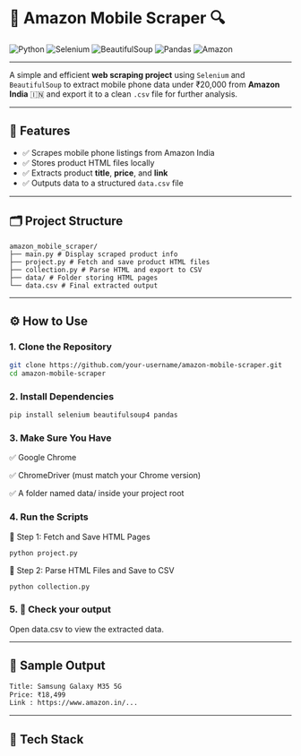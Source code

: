 # 📱 Amazon Mobile Scraper 🔍

![Python](https://img.shields.io/badge/Python-3.9+-blue?style=flat-square&logo=python)
![Selenium](https://img.shields.io/badge/Selenium-Automation-green?style=flat-square&logo=selenium)
![BeautifulSoup](https://img.shields.io/badge/BeautifulSoup-HTML%20Parsing-yellow?style=flat-square)
![Pandas](https://img.shields.io/badge/Pandas-Data%20Processing-black?style=flat-square&logo=pandas)
![Amazon](https://img.shields.io/badge/Amazon-IN-red?style=flat-square&logo=amazon)

---

A simple and efficient **web scraping project** using `Selenium` and `BeautifulSoup` to extract mobile phone data under ₹20,000 from **Amazon India** 🇮🇳 and export it to a clean `.csv` file for further analysis.

---

## 🚀 Features

- ✅ Scrapes mobile phone listings from Amazon India
- ✅ Stores product HTML files locally
- ✅ Extracts product **title**, **price**, and **link**
- ✅ Outputs data to a structured `data.csv` file

---

## 🗂️ Project Structure

```
amazon_mobile_scraper/
├── main.py # Display scraped product info
├── project.py # Fetch and save product HTML files
├── collection.py # Parse HTML and export to CSV
├── data/ # Folder storing HTML pages
└── data.csv # Final extracted output
```

---

## ⚙️ How to Use

### 1. Clone the Repository

```bash
git clone https://github.com/your-username/amazon-mobile-scraper.git
cd amazon-mobile-scraper
```

### 2. Install Dependencies

```bash
pip install selenium beautifulsoup4 pandas
```

### 3. Make Sure You Have
✅ Google Chrome

✅ ChromeDriver (must match your Chrome version)

✅ A folder named data/ inside your project root

### 4. Run the Scripts
🔸 Step 1: Fetch and Save HTML Pages
```bash
python project.py
```
🔸 Step 2: Parse HTML Files and Save to CSV
```bash
python collection.py
```

### 5. 🎉 Check your output
Open data.csv to view the extracted data.

---

## 🧪 Sample Output
```bash
Title: Samsung Galaxy M35 5G
Price: ₹18,499
Link : https://www.amazon.in/...
```

---

## 🧰 Tech Stack

